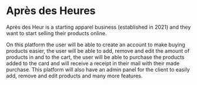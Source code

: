 # Après des Heures
Après des Heur is a starting apparel business (established in 2021) and they want to start selling their products online.

On this platform the user will be able to create an account to make buying products easier, the user will be able to add, remove and edit the amount of products in and to the cart, the user will be able to purchase the products added to the card and will receive a receipt in their mail with their made purchase.
This platform will also have an admin panel for the client to easily add, remove and edit products and many more features.
